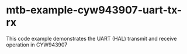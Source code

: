 # mtb-example-cyw943907-uart-tx-rx
This code example demonstrates the UART (HAL) transmit and receive operation in CYW943907
